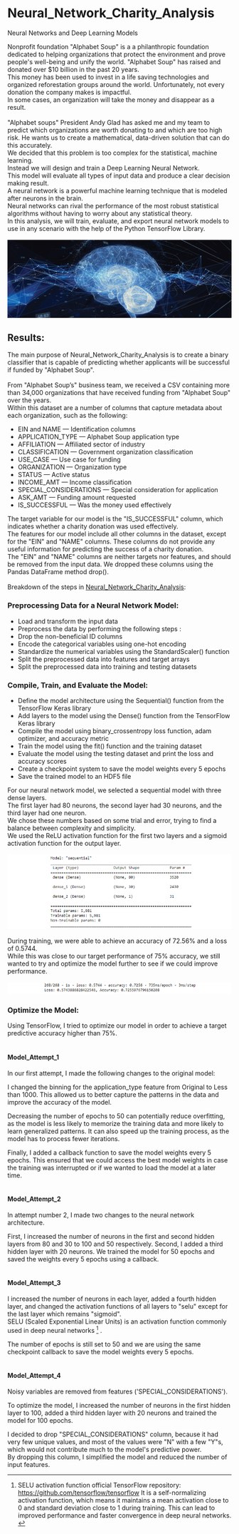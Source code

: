 # Neural_Network_Charity_Analysis
Neural Networks and Deep Learning Models


Nonprofit foundation "Alphabet Soup" is a a philanthropic foundation dedicated to helping organizations that protect the environment and prove people's well-being and unify the world. "Alphabet Soup" has raised and donated over $10 billion in the past 20 years.<br> This money has been used to invest in a life saving technologies and organized reforestation groups around the world. Unfortunately, not every donation the company makes is impactful.<br> In some cases, an organization will take the money and  disappear as a result.<br><br> "Alphabet soups" President Andy Glad has asked me and my team to predict which organizations are worth donating to and which are too high risk. He wants us to create a mathematical, data-driven solution that can do this accurately.<br> We decided that this problem is too complex for the statistical, machine learning. <br>Instead we will design and train a Deep Learning Neural Network.<br> This model will evaluate all types of input data and produce a clear decision making result.<br> A neural network is a powerful machine learning technique that is modeled after neurons in the brain.<br> Neural networks can rival the performance of the most robust statistical algorithms without having to worry about any statistical theory.<br> In this analysis, we will train, evaluate, and export neural network models to use in any scenario with the help of the Python TensorFlow Library.<br><br>
![This is an image](https://github.com/MilosPopov007/Neural_Network_Charity_Analysis/blob/main/Resources/DeepLearning.jpg)



## Results:

The main purpose of Neural_Network_Charity_Analysis is to create a binary classifier that is capable of predicting whether applicants will be successful if funded by "Alphabet Soup". <br><br>
From "Alphabet Soup’s" business team, we received a CSV containing more than 34,000 organizations that have received funding from "Alphabet Soup" over the years.<br> Within this dataset are a number of columns that capture metadata about each organization, such as the following:

* EIN and NAME — Identification columns
* APPLICATION_TYPE — Alphabet Soup application type
* AFFILIATION — Affiliated sector of industry
* CLASSIFICATION — Government organization classification
* USE_CASE — Use case for funding
* ORGANIZATION — Organization type
* STATUS — Active status
* INCOME_AMT — Income classification
* SPECIAL_CONSIDERATIONS — Special consideration for application
* ASK_AMT — Funding amount requested
* IS_SUCCESSFUL — Was the money used effectively

The target variable for our model is the "IS_SUCCESSFUL" column, which indicates whether a charity donation was used effectively.<br>
The features for our model include all other columns in the dataset, except for the "EIN" and "NAME" columns. These columns do not provide any useful information for predicting the success of a charity donation.<br>
The "EIN" and "NAME" columns are neither targets nor features, and should be removed from the input data. We dropped these columns using the Pandas DataFrame method drop().<br><br>
Breakdown of the steps in [Neural_Network_Charity_Analysis](https://github.com/MilosPopov007/Neural_Network_Charity_Analysis/blob/main/AlphabetSoupCharity.ipynb):<br>

### Preprocessing Data for a Neural Network Model:

* Load and transform the input data
* Preprocess the data by performing the following steps :
* Drop the non-beneficial ID columns
* Encode the categorical variables using one-hot encoding
* Standardize the numerical variables using the StandardScaler() function
* Split the preprocessed data into features and target arrays
* Split the preprocessed data into training and testing datasets

### Compile, Train, and Evaluate the Model:

* Define the model architecture using the Sequential() function from the TensorFlow Keras library
* Add layers to the model using the Dense() function from the TensorFlow Keras library
* Compile the model using binary_crossentropy loss function, adam optimizer, and accuracy metric
* Train the model using the fit() function and the training dataset
* Evaluate the model using the testing dataset and print the loss and accuracy scores
* Create a checkpoint system to save the model weights every 5 epochs
* Save the trained model to an HDF5 file<br>

For our neural network model, we selected a sequential model with three dense layers.<br> The first layer had 80 neurons, the second layer had 30 neurons, and the third layer had one neuron.<br> We chose these numbers based on some trial and error, trying to find a balance between complexity and simplicity.<br> We used the ReLU activation function for the first two layers and a sigmoid activation function for the output layer.<br><br>
![This is an image](https://github.com/MilosPopov007/Neural_Network_Charity_Analysis/blob/main/Resources/model_base.png)

During training, we were able to achieve an accuracy of 72.56% and a loss of 0.5744.<br> While this was close to our target performance of 75% accuracy, we still wanted to try and optimize the model further to see if we could improve performance.<br><br>
![This is an image](https://github.com/MilosPopov007/Neural_Network_Charity_Analysis/blob/main/Resources/base_result.png)

### Optimize the Model:

Using TensorFlow, I tried to optimize our model in order to achieve a target predictive accuracy higher than 75%.<br><br>
#### Model_Attempt_1 

 In our first attempt, I made the following changes to the original model:

 I changed the binning for the application_type feature from Original to Less than 1000.
 This allowed us to better capture the patterns in the data and improve the accuracy of the model.

 Decreasing the number of epochs to 50 can potentially reduce overfitting, as the model is less likely to memorize the training data and more likely to learn generalized patterns. It can also speed up the training process, as the model has to process fewer iterations.

 Finally, I added a callback function to save the model weights every 5 epochs.
 This ensured that we could access the best model weights in case the training was interrupted or if we wanted to load the model at a later time.<br><br>
 
#### Model_Attempt_2 

 In attempt number 2, I made two changes to the neural network architecture.

 First, I increased the number of neurons in the first and second hidden layers from 80 and 30 to 100 and 50 respectively.
 Second, I added a third hidden layer with 20 neurons.
 We trained the model for 50 epochs and saved the weights every 5 epochs using a callback.<br><br>
 
 #### Model_Attempt_3 

I increased the number of neurons in each layer, added a fourth hidden layer, and changed the activation functions of all layers to "selu" except for the last layer which remains "sigmoid".<br>SELU (Scaled Exponential Linear Units) is an activation function commonly used in deep neural networks [^1] .
[^1]:SELU activation function official TensorFlow repository: https://github.com/tensorflow/tensorflow
It is a self-normalizing activation function, which means it maintains a mean activation close to 0 and standard deviation close to 1 during training. This can lead to improved performance and faster convergence in deep neural networks.<br>

The number of epochs is still set to 50 and we are using the same checkpoint callback to save the model weights every 5 epochs.<br><br>

#### Model_Attempt_4 

Noisy variables are removed from features ('SPECIAL_CONSIDERATIONS').

To optimize the model, I increased the number of neurons in the first hidden layer to 100, added a third hidden layer with 20 neurons and trained the model for 100 epochs.

I decided to drop "SPECIAL_CONSIDERATIONS" column, because it had very few unique values, and most of the values were "N" with a few "Y"s, which would not contribute much to the model's predictive power.<br>
By dropping this column, I simplified the model and reduced the number of input features.


